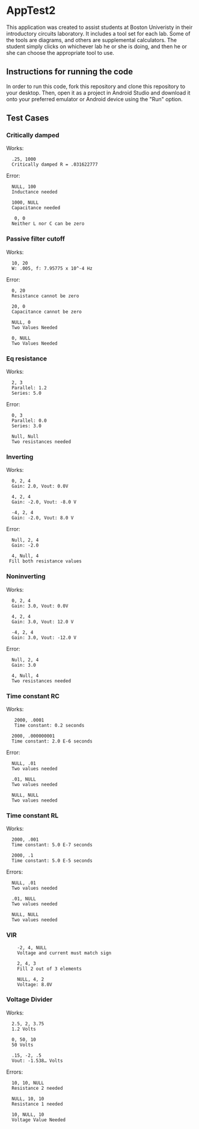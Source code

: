 # AppTest2
  This application was created to assist students at Boston Univeristy in their introductory circuits laboratory. It includes a tool set  for each lab. Some of the tools are diagrams, and others are supplemental calculators. The student simply clicks on whichever lab he or
she is doing, and then he or she can choose the appropriate tool to use.

## Instructions for running the code
  In order to run this code, fork this repository and clone this repository to your desktop. Then, open it as a project in Android Studio
  and download it onto your preferred emulator or Android device using the "Run" option.
  
## Test Cases
### Critically damped 
  Works:
  ```
    .25, 1000
    Critically damped R = .031622777
  ```  
  Error:
  ```
    NULL, 100
    Inductance needed 
    
    1000, NULL
    Capacitance needed
    
     0, 0
    Neither L nor C can be zero 
  ```
    
### Passive filter cutoff 
  Works:
  ```
    10, 20
    W: .005, f: 7.95775 x 10^-4 Hz
  ```  
  Error:
  ```
    0, 20 
    Resistance cannot be zero 
    
    20, 0 
    Capacitance cannot be zero
    
    NULL, 0
    Two Values Needed 
    
    0, NULL
    Two Values Needed 
   ```
    
### Eq resistance 
  Works:
  ```
    2, 3 
    Parallel: 1.2
    Series: 5.0
  ```
    
  Error:
  ```
    0, 3
    Parallel: 0.0
    Series: 3.0
    
    Null, Null
    Two resistances needed
  ```

### Inverting 
  Works:
  ```
    0, 2, 4
    Gain: 2.0, Vout: 0.0V
    
    4, 2, 4
    Gain: -2.0, Vout: -8.0 V
    
    -4, 2, 4
    Gain: -2.0, Vout: 8.0 V
  ```
  Error:
  ```
    Null, 2, 4
    Gain: -2.0
    
    4, Null, 4 
   Fill both resistance values 
  ```
### Noninverting 
  Works:
  ```
    0, 2, 4
    Gain: 3.0, Vout: 0.0V
    
    4, 2, 4
    Gain: 3.0, Vout: 12.0 V
    
    -4, 2, 4
    Gain: 3.0, Vout: -12.0 V
 ```
  Error:
  ```
    Null, 2, 4
    Gain: 3.0
    
    4, Null, 4
    Two resistances needed
  ```
  
### Time constant RC
  Works:
  ```
     2000, .0001
     Time constant: 0.2 seconds
     
    2000, .000000001
    Time constant: 2.0 E-6 seconds
 ```   
  Error:
  ```
    NULL, .01
    Two values needed
    
    .01, NULL
    Two values needed
    
    NULL, NULL
    Two values needed
  ```

### Time constant RL 
  Works:
  ```
    2000, .001
    Time constant: 5.0 E-7 seconds
    
    2000, .1
    Time constant: 5.0 E-5 seconds
  ```  
  Errors:
  ```
    NULL, .01
    Two values needed
    
    .01, NULL
    Two values needed
    
    NULL, NULL
    Two values needed
```
### VIR 
```
    -2, 4, NULL
    Voltage and current must match sign
    
    2, 4, 3
    Fill 2 out of 3 elements
    
    NULL, 4, 2 
    Voltage: 8.0V
```

### Voltage Divider
  Works: 
  ```
    2.5, 2, 3.75
    1.2 Volts
    
    0, 50, 10
    50 Volts 
    
    .15, -2, .5
    Vout: -1.538… Volts 
 ```
  Errors:
  ```
    10, 10, NULL
    Resistance 2 needed 

    NULL, 10, 10
    Resistance 1 needed 

    10, NULL, 10
    Voltage Value Needed 
  ```
